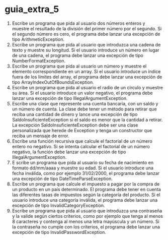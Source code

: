 # guia_extra_5
1. Escribe un programa que pida al usuario dos números enteros y muestre el
   resultado de la división del primer número por el segundo. Si el segundo
   número es cero, el programa debe lanzar una excepción de tipo
   ArithmeticException.
2. Escribe un programa que pida al usuario que introduzca una cadena de
   texto y muestre su longitud. Si el usuario introduce un número en lugar de
   una cadena, el programa debe lanzar una excepción de tipo
   NumberFormatException.
3. Escribe un programa que pida al usuario un número y muestre el elemento
   correspondiente en un array. Si el usuario introduce un índice fuera de los
   límites del array, el programa debe lanzar una excepción de tipo
   ArrayIndexOutOfBoundsException.
4. Escribe un programa que pida al usuario el radio de un círculo y muestre su
   área. Si el usuario introduce un valor negativo, el programa debe lanzar una
   excepción de tipo IllegalArgumentException.
5. Escribe una clase que represente una cuenta bancaria, con un saldo y un
   número de cuenta. La clase debe tener un método para retirar que reciba
   una cantidad de dinero y lance una excepción de tipo
   SaldoInsuficienteException si el saldo es menor que la cantidad a retirar. La
   excepción SaldoInsuficienteException debe ser una clase personalizada que
   herede de Exception y tenga un constructor que reciba un mensaje de error.
6. Escribe una función recursiva que calcule el factorial de un número entero
   no negativo. Si se intenta calcular el factorial de un número negativo, la
   función debe lanzar una excepción de tipo IllegalArgumentException.
7. E scribe un programa que pida al usuario su fecha de nacimiento en formato
   dd/mm/aaaa y muestre su edad. Si el usuario introduce una fecha inválida,
   como por ejemplo 31/02/2000, el programa debe lanzar una excepción de tipo
   DateTimeParseException.
8. Escribe un programa que calcule el impuesto a pagar por la compra de un
   producto en un país determinado. El programa debe tener en cuenta las
   diferentes tasas de impuestos según la categoría del producto. Si el usuario
   introduce una categoría inválida, el programa debe lanzar una excepción de
   tipo InvalidCategoryException.
9. Escribe un programa que pida al usuario que introduzca una contraseña y la
   valide según ciertos criterios, como por ejemplo que tenga al menos 8
   caracteres y contenga al menos una letra mayúscula y un número. Si la
   contraseña no cumple con los criterios, el programa debe lanzar una
   excepción de tipo InvalidPasswordException.